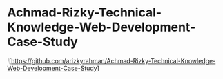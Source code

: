 # Achmad-Rizky-Technical-Knowledge-Web-Development-Case-Study

![https://github.com/arizkyrahman/Achmad-Rizky-Technical-Knowledge-Web-Development-Case-Study]
